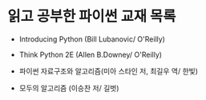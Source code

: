 # 읽고 공부한 파이썬 교재 목록

* Introducing Python (Bill Lubanovic/ O'Reilly)

* Think Python 2E (Allen B.Downey/ O'Reilly)

* 파이썬 자료구조와 알고리즘(미아 스타인 저, 최길우 역/ 한빛)

* 모두의 알고리즘 (이승찬 저/ 길벗)
